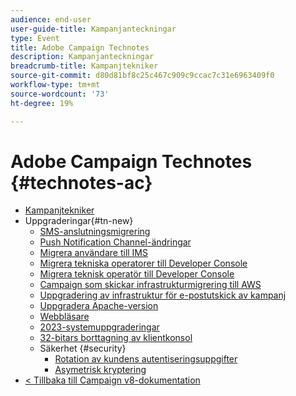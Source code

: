 ```yaml
---
audience: end-user
user-guide-title: Kampanjanteckningar
type: Event
title: Adobe Campaign Technotes
description: Kampanjanteckningar
breadcrumb-title: Kampanjtekniker
source-git-commit: d80d81bf8c25c467c909c9ccac7c31e6963409f0
workflow-type: tm+mt
source-wordcount: '73'
ht-degree: 19%

---
```



# Adobe Campaign Technotes {#technotes-ac}

+ [Kampanjtekniker](technotes-home.md)
+ Uppgraderingar{#tn-new}
   + [SMS-anslutningsmigrering](upgrades/sms-migration.md)
   + [Push Notification Channel-ändringar](upgrades/push-technote.md)
   + [Migrera användare till IMS](upgrades/migrate-users-to-ims.md)
   + [Migrera tekniska operatorer till Developer Console](upgrades/ims-migration.md)
   + [Migrera teknisk operatör till Developer Console](upgrades/ims-migration-old.md)
   + [Campaign som skickar infrastrukturmigrering till AWS](upgrades/migrate-to-aws.md)
   + [Uppgradering av infrastruktur för e-postutskick av kampanj](upgrades/upgrade-to-aws.md)
   + [Uppgradera Apache-version](upgrades/apache.md)
   + [Webbläsare](upgrades/browsers.md)
   + [2023-systemuppgraderingar](upgrades/tech-stack-upgrade.md)
   + [32-bitars borttagning av klientkonsol](upgrades/console.md)
   + Säkerhet {#security}
      + [Rotation av kundens autentiseringsuppgifter](security/credential-rotation-guide.md)
      + [Asymetrisk kryptering](security/asymetric-encryption.md)
+ [&lt; Tillbaka till Campaign v8-dokumentation](https://experienceleague.adobe.com/sv/docs/campaign/campaign-v8/campaign-home)
